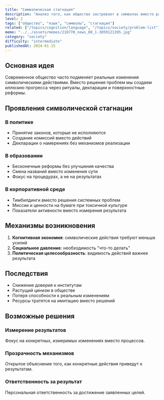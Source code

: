 ```yaml
---
title: "Символическая стагнация"
description: "Анализ того, как общество застревает в символах вместо развития реальных решений."
level: 2
tags: ["общество", "язык", "символы", "стагнация"]
related: ["/topics/cognition/language", "/topics/society/problem-list"]
meme: "../../assets/memes/210770_news_80_1-3859121395.jpg"
category: "society"
difficulty: "intermediate"
publishedAt: 2024-01-15
---
```


## Основная идея

Современное общество часто подменяет реальные изменения символическими действиями. Вместо решения проблем мы создаем иллюзию прогресса через ритуалы, декларации и поверхностные реформы.

## Проявления символической стагнации

### В политике
- Принятие законов, которые не исполняются
- Создание комиссий вместо действий
- Декларации о намерениях без механизмов реализации

### В образовании
- Бесконечные реформы без улучшения качества
- Смена названий вместо изменения сути
- Фокус на процедурах, а не на результатах

### В корпоративной среде
- Тимбилдинги вместо решения системных проблем
- Миссии и ценности на бумаге при токсичной культуре
- Показатели активности вместо измерения результата

## Механизмы возникновения

1. **Когнитивная экономия**: символические действия требуют меньше усилий
2. **Социальное давление**: необходимость "что-то делать"
3. **Политическая целесообразность**: видимость действий важнее результата

## Последствия

- Снижение доверия к институтам
- Растущий цинизм в обществе
- Потеря способности к реальным изменениям
- Ресурсы тратятся на имитацию вместо решений

## Возможные решения

### Измерение результатов
Фокус на конкретных, измеримых изменениях вместо процессов.

### Прозрачность механизмов
Открытое объяснение того, как конкретные действия приведут к результатам.

### Ответственность за результат
Персональная ответственность за достижение заявленных целей.